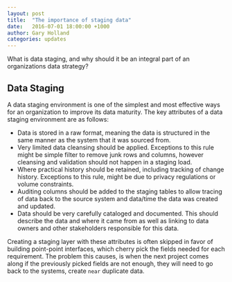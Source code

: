 ```yaml
---
layout: post
title:  "The importance of staging data"
date:   2016-07-01 18:00:00 +1000
author: Gary Holland
categories: updates
---
```


What is data staging, and why should it be an integral part of an organizations data strategy?

Data Staging
---

A data staging environment is one of the simplest and most effective ways for an organization to improve its data maturity.  The key attributes of a data staging environment are as follows:

* Data is stored in a raw format, meaning the data is structured in the same manner as the system that it was sourced from.
* Very limited data cleansing should be applied.  Exceptions to this rule might be simple filter to remove junk rows and columns, however cleansing and validation should not happen in a staging load.
* Where practical history should be retained, including tracking of change history.  Exceptions to this rule, might be due to privacy regulations or volume constraints.
* Auditing columns should be added to the staging tables to allow tracing of data back to the source system and data/time the data was created and updated.
* Data should be very carefully cataloged and documented.  This should describe the data and where it came from as well as linking to data owners and other stakeholders responsible for this data.

Creating a staging layer with these attributes is often skipped in favor of building point-point interfaces, which cherry pick the fields needed for each requirement.  The problem this causes, is when the next project comes along if the previously picked fields are not enough, they will need to go back to the systems, create `near` duplicate data.